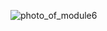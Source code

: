 ![photo_of_module6](https://github.com/hamim5264/flutter/assets/124155317/cba8367e-4b60-4167-8496-d21ef36c6b2b)
